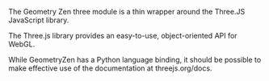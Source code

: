 The Geometry Zen three module is a thin wrapper around the Three.JS JavaScript library.

The Three.js library provides an easy-to-use, object-oriented API for WebGL.

While GeometryZen has a Python language binding, it should be possible to make effective use of the documentation at threejs.org/docs.
